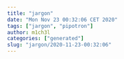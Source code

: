 ```yaml
---
title: "jargon"
date: "Mon Nov 23 00:32:06 CET 2020"
tags: ["jargon", "pipotron"]
author: m1ch3l
categories: ["generated"]
slug: "jargon/2020-11-23-00:32:06"
---
```



